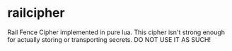 # railcipher
Rail Fence Cipher implemented in pure lua.
This cipher isn't strong enough for actually storing or transporting secrets.
DO NOT USE IT AS SUCH!
